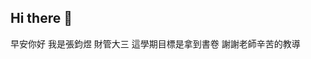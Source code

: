 ## Hi there 👋

<!--
**Danny920905/Danny920905** is a ✨ _special_ ✨ repository because its `README.md` (this file) appears on your GitHub profile.

Here are some ideas to get you started:

- 🔭 I’m currently working on ...
- 🌱 I’m currently learning ...
- 👯 I’m looking to collaborate on ...
- 🤔 I’m looking for help with ...
- 💬 Ask me about ...
- 📫 How to reach me: ...
- 😄 Pronouns: ...
- ⚡ Fun fact: ...
-->


早安你好
我是張鈞煜
財管大三
這學期目標是拿到書卷
謝謝老師辛苦的教導
